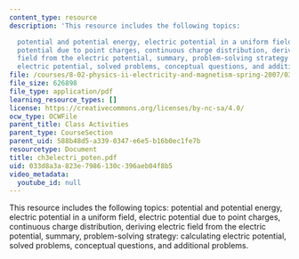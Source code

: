 ```yaml
---
content_type: resource
description: 'This resource includes the following topics:

  potential and potential energy, electric potential in a uniform field, electric
  potential due to point charges, continuous charge distribution, deriving electric
  field from the electric potential, summary, problem-solving strategy: calculating
  electric potential, solved problems, conceptual questions, and additional problems.'
file: /courses/8-02-physics-ii-electricity-and-magnetism-spring-2007/033d8a3a823e7986130c396aeb04f8b5_ch3electri_poten.pdf
file_size: 626898
file_type: application/pdf
learning_resource_types: []
license: https://creativecommons.org/licenses/by-nc-sa/4.0/
ocw_type: OCWFile
parent_title: Class Activities
parent_type: CourseSection
parent_uid: 588b48d5-a339-0347-e6e5-b16b0ec1fe7b
resourcetype: Document
title: ch3electri_poten.pdf
uid: 033d8a3a-823e-7986-130c-396aeb04f8b5
video_metadata:
  youtube_id: null
---
```

This resource includes the following topics:
potential and potential energy, electric potential in a uniform field, electric potential due to point charges, continuous charge distribution, deriving electric field from the electric potential, summary, problem-solving strategy: calculating electric potential, solved problems, conceptual questions, and additional problems.